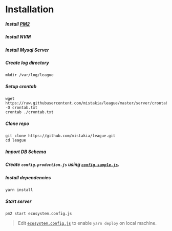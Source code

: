 # Installation

##### Install [PM2](https://pm2.keymetrics.io/)

##### Install NVM

##### Install Mysql Server

##### Create log directory
```
mkdir /var/log/league
```

##### Setup crontab
```
wget https://raw.githubusercontent.com/mistakia/league/master/server/crontab -O crontab.txt
crontab ./crontab.txt
```

##### Clone repo
```
git clone https://github.com/mistakia/league.git
cd league
```

##### Import DB Schema

##### Create `config.production.js` using [`config.sample.js`](https://github.com/mistakia/league/blob/master/config.sample.js).

##### Install dependencies
```
yarn install
```

##### Start server
```
pm2 start ecosystem.config.js
```

> Edit [`ecosystem.config.js`](https://github.com/mistakia/league/blob/master/ecosystem.config.js) to enable `yarn deploy` on local machine.
